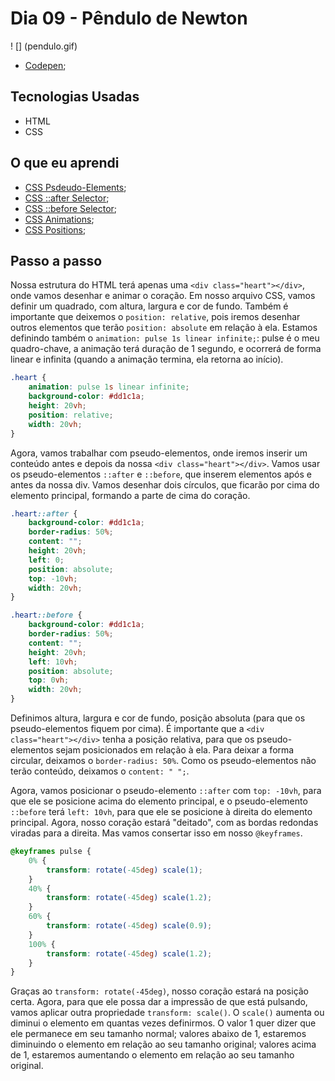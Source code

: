 # Dia 09 - Pêndulo de Newton

! [] (pendulo.gif)

-   [Codepen](https://codepen.io/lizvidotti91/pen/vYGrYeE);

## Tecnologias Usadas

-   HTML
-   CSS

## O que eu aprendi

-   [CSS Psdeudo-Elements](https://www.w3schools.com/css/css_pseudo_elements.asp);
-   [CSS ::after Selector](https://www.w3schools.com/cssref/sel_after.asp);
-   [CSS ::before Selector](https://www.w3schools.com/cssref/sel_before.asp);
-   [CSS Animations](https://www.w3schools.com/css/css3_animations.asp);
-   [CSS Positions](https://www.w3schools.com/css/css_positioning.asp);

## Passo a passo

Nossa estrutura do HTML terá apenas uma `<div class="heart"></div>`, onde vamos desenhar e animar o coração. Em nosso arquivo CSS, vamos definir um quadrado, com altura, largura e cor de fundo. Também é importante que deixemos o `position: relative`, pois iremos desenhar outros elementos que terão `position: absolute` em relação à ela. Estamos definindo também o `animation: pulse 1s linear infinite;`: pulse é o meu quadro-chave, a animação terá duração de 1 segundo, e ocorrerá de forma linear e infinita (quando a animação termina, ela retorna ao início).

```css
.heart {
    animation: pulse 1s linear infinite;
    background-color: #dd1c1a;
    height: 20vh;
    position: relative;
    width: 20vh;
}
```

Agora, vamos trabalhar com pseudo-elementos, onde iremos inserir um conteúdo antes e depois da nossa `<div class="heart"></div>`. Vamos usar os pseudo-elementos `::after` e `::before`, que inserem elementos após e antes da nossa div. Vamos desenhar dois círculos, que ficarão por cima do elemento principal, formando a parte de cima do coração.

```css
.heart::after {
    background-color: #dd1c1a;
    border-radius: 50%;
    content: "";
    height: 20vh;
    left: 0;
    position: absolute;
    top: -10vh;
    width: 20vh;
}

.heart::before {
    background-color: #dd1c1a;
    border-radius: 50%;
    content: "";
    height: 20vh;
    left: 10vh;
    position: absolute;
    top: 0vh;
    width: 20vh;
}
```

Definimos altura, largura e cor de fundo, posição absoluta (para que os pseudo-elementos fiquem por cima). É importante que a `<div class="heart"></div>` tenha a posição relativa, para que os pseudo-elementos sejam posicionados em relação à ela. Para deixar a forma circular, deixamos o `border-radius: 50%`. Como os pseudo-elementos não terão conteúdo, deixamos o `content: " ";`.

Agora, vamos posicionar o pseudo-elemento `::after` com `top: -10vh`, para que ele se posicione acima do elemento principal, e o pseudo-elemento `::before` terá `left: 10vh`, para que ele se posicione à direita do elemento principal. Agora, nosso coração estará "deitado", com as bordas redondas viradas para a direita. Mas vamos consertar isso em nosso `@keyframes`.

```css
@keyframes pulse {
    0% {
        transform: rotate(-45deg) scale(1);
    }
    40% {
        transform: rotate(-45deg) scale(1.2);
    }
    60% {
        transform: rotate(-45deg) scale(0.9);
    }
    100% {
        transform: rotate(-45deg) scale(1.2);
    }
}
```

Graças ao `transform: rotate(-45deg)`, nosso coração estará na posição certa. Agora, para que ele possa dar a impressão de que está pulsando, vamos aplicar outra propriedade `transform: scale()`. O `scale()` aumenta ou diminui o elemento em quantas vezes definirmos. O valor 1 quer dizer que ele permanece em seu tamanho normal; valores abaixo de 1, estaremos diminuindo o elemento em relação ao seu tamanho original; valores acima de 1, estaremos aumentando o elemento em relação ao seu tamanho original.
